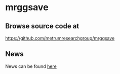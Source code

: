 mrggsave
================

## Browse source code at 
https://github.com/metrumresearchgroup/mrggsave



## News

News can be found [here](news.md)
